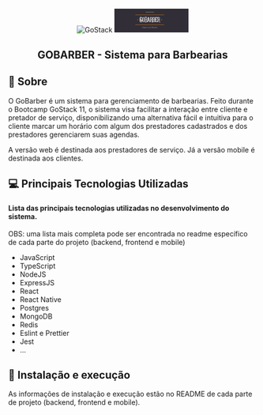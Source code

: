 <p align="center">
<img alt="GoStack" width="180" src="https://storage.googleapis.com/golden-wind/bootcamp-gostack/header-desafios.png" />

<img width="150" alt="GoStack" src=".github/logo.PNG" />
</p>

<h2 align="center">
  GOBARBER - Sistema para Barbearias
</h2>

## 🚀 Sobre

O GoBarber é um sistema para gerenciamento de barbearias. Feito durante o Bootcamp GoStack 11, o sistema visa facilitar a interação entre cliente e pretador de serviço, disponibilizando uma alternativa fácil e intuitiva para o cliente marcar um horário com algum dos prestadores cadastrados e dos prestadores gerenciarem suas agendas.

A versão web é destinada aos prestadores de serviço. Já a versão mobile é destinada aos clientes.

## 💻 Principais Tecnologias Utilizadas

#### Lista das principais tecnologias utilizadas no desenvolvimento do sistema.

OBS: uma lista mais completa pode ser encontrada no readme específico de cada parte do projeto (backend, frontend e mobile)

- JavaScript
- TypeScript
- NodeJS
- ExpressJS
- React
- React Native
- Postgres
- MongoDB
- Redis
- Eslint e Prettier
- Jest
- ...

## 🚀 Instalação e execução

As informações de instalação e execução estão no README de cada parte de projeto (backend, frontend e mobile).
